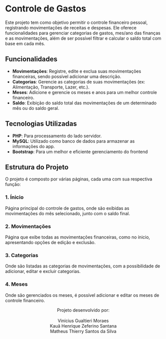 # Controle de Gastos

Este projeto tem como objetivo permitir o controle financeiro pessoal, registrando movimentações de receitas e despesas. Ele oferece funcionalidades para gerenciar categorias de gastos, mes/ano das finanças e as movimentações, além de ser possível filtrar e calcular o saldo total com base em cada mês.

## Funcionalidades

- **Movimentações**: Registre, edite e exclua suas movimentações financeiras, sendo possível adicionar uma descrição.
- **Categorias**: Gerencie as categorias de suas movimentações (ex: Alimentação, Transporte, Lazer, etc.).
- **Meses**: Adicione e gerencie os meses e anos para um melhor controle financeiro.
- **Saldo**: Exibição do saldo total das movimentações de um determinado mês ou do saldo geral.

## Tecnologias Utilizadas

- **PHP**: Para processamento do lado servidor.
- **MySQL**: Utilizado como banco de dados para armazenar as informações do app.
- **Bootstrap**: Para um melhor e eficiente gerenciamento do frontend

## Estrutura do Projeto

O projeto é composto por várias páginas, cada uma com sua respectiva função:

### 1. Ínicio
Página principal do controle de gastos, onde são exibidas as movimentações do mês selecionado, junto com o saldo final.

### 2. Movimentações
Página que exibe todas as movimentações financeiras, como no ínicio, apresentando opções de edição e exclusão.

### 3. Categorias
Onde são listadas as categorias de movimentações, com a possibilidade de adicionar, editar e excluir categorias.

### 4.  Meses
Onde são gerenciados os meses, é possível adicionar e editar os meses de controle financeiro.

<div align="center">Projeto desenvolvido por:</div> <br>
<div align="center">Vinícius Gualtieri Moraes</div>
<div align="center">Kauã Henrique Zeferino Santana</div>
<div align="center">Matheus Thierry Santos da Silva</div>